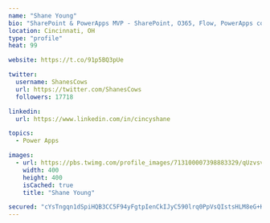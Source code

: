 ```yaml
---
name: "Shane Young"
bio: "SharePoint & PowerApps MVP - SharePoint, O365, Flow, PowerApps consulting? @PowerApps911 | Pure Snark? You found it."
location: Cincinnati, OH
type: "profile"
heat: 99

website: https://t.co/91p5BQ3pUe

twitter:
  username: ShanesCows
  url: https://twitter.com/ShanesCows
  followers: 17718

linkedin:
  url: https://www.linkedin.com/in/cincyshane

topics:
  - Power Apps

images:
  - url: https://pbs.twimg.com/profile_images/713100007398883329/qUzvsvQ3_400x400.jpg
    width: 400
    height: 400
    isCached: true
    title: "Shane Young"

secured: "cYsTngqn1dSpiHQB3CC5F94yFgtpIenCkIJyC590lrq0PpVsQIstsHLM8eG+KVkdbDhfZnT/UxlKZVsi65SnBhmmTvyoow1f/gGfW89yIxRkMsW8cgVUrFTwabW8YDKxttWzg5WSeeXpLQTNMgmfrZ1ax1ImsYKDhUbmfXeUCB7hW3gpWmYRqCXQPlTtPTXe56ozb0tSz89/AtEHo7yIlrNHWe2YmjYDxXb/OtQ9NRIJ/MPLuXNEldfnARr/beqwZG6VD+7dumfDotNSTRuYTbWvgHMkkDHqgn3X1euiapAuLYxEJotGnAyRk7o9P1nzf8vsfPTW0w9vLEz0FW7M8kGxzMTq5SDJq4Vjo6bVnLERgvDoAIIeLkc4vHyHo1vBwW9JZfLDNhGAvneVoMttsp9BqOeGw4uNyq4hjjKjnYA=;duNUVpfcxAUY0V0KvzI3hA=="
---
```


